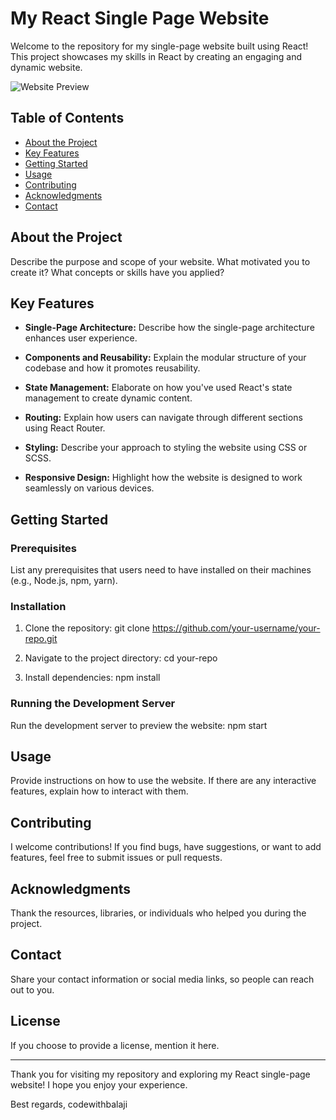 # My React Single Page Website

Welcome to the repository for my single-page website built using React! This project showcases my skills in React by creating an engaging and dynamic website.

![Website Preview](https://i.ibb.co/KyMHz17/preview.png) <!-- Add a preview image of your website -->

## Table of Contents
- [About the Project](#about-the-project)
- [Key Features](#key-features)
- [Getting Started](#getting-started)
- [Usage](#usage)
- [Contributing](#contributing)
- [Acknowledgments](#acknowledgments)
- [Contact](#contact)

## About the Project

Describe the purpose and scope of your website. What motivated you to create it? What concepts or skills have you applied?

## Key Features

- **Single-Page Architecture:** Describe how the single-page architecture enhances user experience.

- **Components and Reusability:** Explain the modular structure of your codebase and how it promotes reusability.

- **State Management:** Elaborate on how you've used React's state management to create dynamic content.

- **Routing:** Explain how users can navigate through different sections using React Router.

- **Styling:** Describe your approach to styling the website using CSS or SCSS.

- **Responsive Design:** Highlight how the website is designed to work seamlessly on various devices.

## Getting Started

### Prerequisites

List any prerequisites that users need to have installed on their machines (e.g., Node.js, npm, yarn).

### Installation

1. Clone the repository:
git clone https://github.com/your-username/your-repo.git


2. Navigate to the project directory:
cd your-repo


3. Install dependencies:
npm install

### Running the Development Server

Run the development server to preview the website:
npm start


## Usage

Provide instructions on how to use the website. If there are any interactive features, explain how to interact with them.

## Contributing

I welcome contributions! If you find bugs, have suggestions, or want to add features, feel free to submit issues or pull requests.

## Acknowledgments

Thank the resources, libraries, or individuals who helped you during the project.

## Contact

Share your contact information or social media links, so people can reach out to you.

## License

If you choose to provide a license, mention it here.

---

Thank you for visiting my repository and exploring my React single-page website! I hope you enjoy your experience.

Best regards,
codewithbalaji


